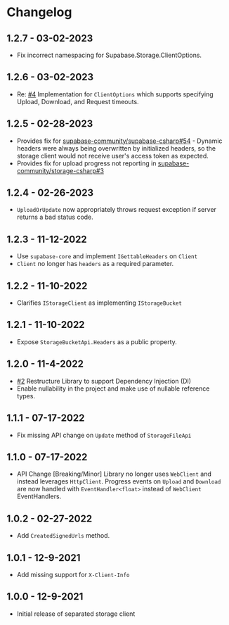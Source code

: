 ﻿# Changelog

## 1.2.7 - 03-02-2023

- Fix incorrect namespacing for Supabase.Storage.ClientOptions.

## 1.2.6 - 03-02-2023

- Re: [#4](https://github.com/supabase-community/storage-csharp/issues/4) Implementation for `ClientOptions` which supports specifying Upload, Download, and Request timeouts.

## 1.2.5 - 02-28-2023

- Provides fix for [supabase-community/supabase-csharp#54](https://github.com/supabase-community/supabase-csharp/issues/54) - Dynamic headers were always being overwritten by initialized headers, so the storage client would not receive user's access token as expected.
- Provides fix for upload progress not reporting in [supabase-community/storage-csharp#3](https://github.com/supabase-community/storage-csharp/issues/3)

## 1.2.4 - 02-26-2023

- `UploadOrUpdate` now appropriately throws request exception if server returns a bad status code.

## 1.2.3 - 11-12-2022

- Use `supabase-core` and implement `IGettableHeaders` on `Client`
- `Client` no longer has `headers` as a required parameter.

## 1.2.2 - 11-10-2022

- Clarifies `IStorageClient` as implementing `IStorageBucket`

## 1.2.1 - 11-10-2022

- Expose `StorageBucketApi.Headers` as a public property.

## 1.2.0 - 11-4-2022

- [#2](https://github.com/supabase-community/storage-csharp/issues/2) Restructure Library to support Dependency Injection (DI)
- Enable nullability in the project and make use of nullable reference types.

## 1.1.1 - 07-17-2022

- Fix missing API change on `Update` method of `StorageFileApi`

## 1.1.0 - 07-17-2022

- API Change [Breaking/Minor] Library no longer uses `WebClient` and instead leverages `HttpClient`. Progress events on `Upload` and `Download` are now handled with `EventHandler<float>` instead of `WebClient` EventHandlers.

## 1.0.2 - 02-27-2022

- Add `CreatedSignedUrls` method.

## 1.0.1 - 12-9-2021

- Add missing support for `X-Client-Info`

## 1.0.0 - 12-9-2021

- Initial release of separated storage client
